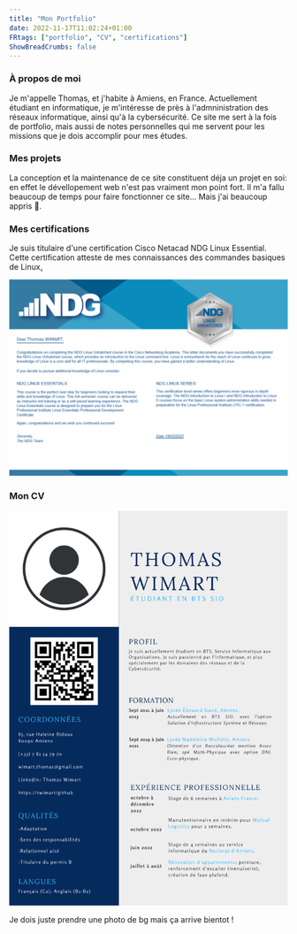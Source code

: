 ```yaml
---
title: "Mon Portfolio"
date: 2022-11-17T11:02:24+01:00
FRtags: ["portfolio", "CV", "certifications"]
ShowBreadCrumbs: false
---
```


### À propos de moi ###

Je m'appelle Thomas, et j'habite à Amiens, en France. Actuellement étudiant en informatique, je m'intéresse de près à l'admninistration des réseaux informatique, ainsi qu'à la cybersécurité.
Ce site me sert à la fois de portfolio, mais aussi de notes personnelles qui me servent pour les missions que je dois accomplir pour mes études.

### Mes projets ###

La conception et la maintenance de ce site constituent déja un projet en soi: en effet le dévellopement web n'est pas vraiment mon point fort. Il m'a fallu beaucoup de temps pour faire fonctionner ce site... Mais j'ai beaucoup appris 🙂.

### Mes certifications ###

Je suis titulaire d'une certification Cisco Netacad NDG Linux Essential. Cette certification atteste de mes connaissances des commandes basiques de Linux[.](https://binance.com)

![certif linux](/images/certif-linux.png)

### Mon CV ###

![cv](/images/cv.png)

Je dois juste prendre une photo de bg mais ça arrive bientot !

